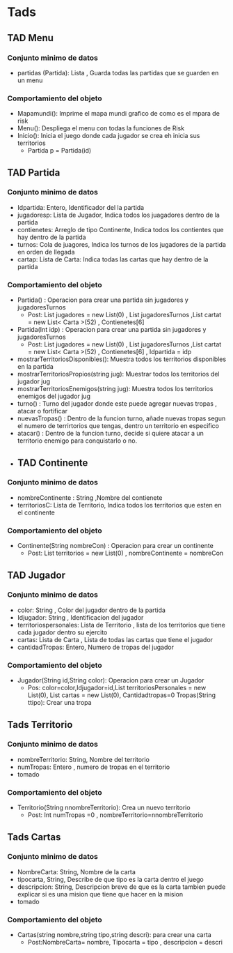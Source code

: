 # Tads

## TAD Menu
### Conjunto minimo de datos
- partidas (Partida): Lista <Partida>, Guarda todas las partidas que se guarden en un menu
### Comportamiento del objeto
- Mapamundi(): Imprime el mapa mundi grafico de como es el mpara de risk
- Menu(): Despliega el menu con todas la funciones de Risk
- Inicio(): Inicia el juego donde cada jugador se crea eh inicia sus territorios
    - Partida p = Partida(id)
  
## TAD Partida
### Conjunto minimo de datos
- Idpartida: Entero, Identificador del la partida 
- jugadoresp: Lista de Jugador, Indica todos los juagadores dentro de la partida
- contienetes: Arreglo de tipo Continente, Indica todos los contientes que hay dentro de la partida
- turnos: Cola de juagores, Indica los turnos de los jugadores de la partida en orden de llegada
- cartap: Lista de Carta: Indica todas las cartas que hay dentro de la partida
### Comportamiento del objeto
- Partida() : Operacion para crear una partida sin jugadores y jugadoresTurnos 
   - Post:  List<Jugador> jugadores = new List<Jugador>(0) , List<Stack> jugadoresTurnos ,List<Carta> cartat = new List< Carta >(52) , Contienetes[6]
-  Partida(Int idp) : Operacion para crear una partida sin jugadores y jugadoresTurnos 
   - Post:  List<Jugador> jugadores = new List<Jugador>(0) , List<Stack> jugadoresTurnos ,List<Carta> cartat = new List< Carta >(52) ,         Contienetes[6] , Idpartida = idp
-  mostrarTerritoriosDisponibles(): Muestra todos los territorios disponibles en la partida
-  mostrarTerritoriosPropios(string jug): Muestrar todos los territorios del jugador jug
-  mostrarTerritoriosEnemigos(string jug): Muestra todos los territorios enemigos del jugador jug
-  turno() : Turno del jugador donde este puede agregar nuevas tropas , atacar o fortificar
-  nuevasTropas() : Dentro de la funcion turno, añade nuevas tropas segun el numero de terrirtorios que tengas, dentro un territorio en especifico
-  atacar() : Dentro de la funcion turno, decide si quiere atacar a un territorio enemigo para conquistarlo o no.
-  
  ## TAD Continente
### Conjunto minimo de datos
- nombreContinente : String ,Nombre del contienete
- territoriosC: Lista de Territorio, Indica todos los territorios que esten en el continente
### Comportamiento del objeto
- Continente(String nombreCon) : Operacion para crear un continente
   - Post: List<Territorio> territorios = new List<Territorio>(0) , nombreContinente = nombreCon
## TAD Jugador
### Conjunto minimo de datos
- color: String , Color del jugador dentro de la partida
- Idjugador: String , Identificacion del jugador
- territoriospersonales: Lista de Territorio , lista de los territorios que tiene cada jugador dentro su ejercito
- cartas: Lista de Carta , Lista de todas las cartas que tiene el jugador
- cantidadTropas: Entero, Numero de tropas del jugador
### Comportamiento del objeto
- Jugador(String id,String color): Operacion para crear un Jugador
  - Pos: color=color,Idjugador=id,List<Territorio> territoriosPersonales = new List<Territorio>(0), List<Carta> cartas = new List<Carta>(0), Cantidadtropas=0
Tropas(String ttipo): Crear una tropa 
## Tads Territorio
### Conjunto minimo de datos
- nombreTerritorio: String, Nombre del territorio
- numTropas: Entero , numero de tropas en el territorio
- tomado
### Comportamiento del objeto
- Territorio(String nnombreTerritorio): Crea un nuevo territorio
    - Post: Int numTropas =0 , nombreTerritorio=nnombreTerritorio
## Tads Cartas
### Conjunto minimo de datos
- NombreCarta: String, Nombre de la carta 
- tipocarta, String, Describe de que tipo es la carta dentro el juego
- descripcion: String, Descripcion breve de que es la carta tambien puede explicar si es una mision que tiene que hacer en la mision
- tomado
### Comportamiento del objeto
- Cartas(string nombre,string tipo,string descri): para crear una carta
    - Post:NombreCarta= nombre, Tipocarta = tipo , descripcion = descri

